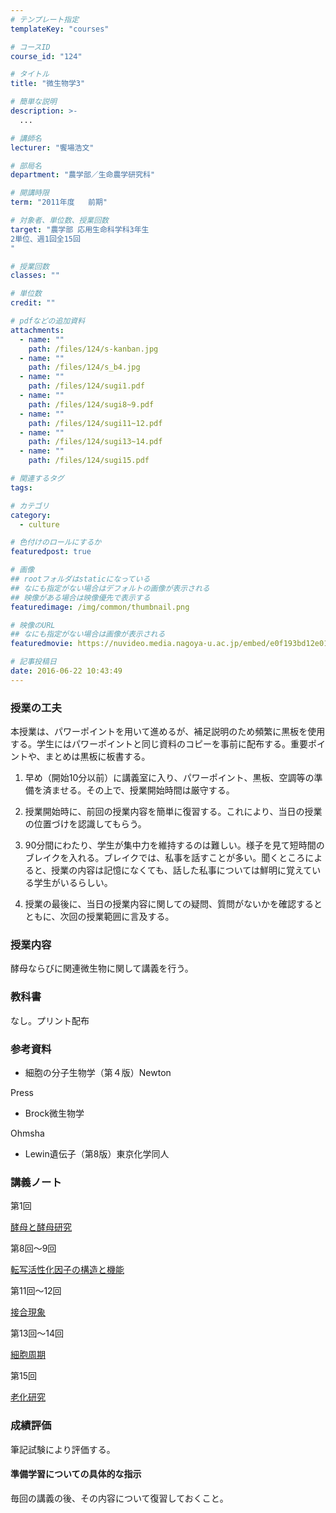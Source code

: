 ```yaml
---
# テンプレート指定
templateKey: "courses"

# コースID
course_id: "124"

# タイトル
title: "微生物学3"

# 簡単な説明
description: >-
  ...

# 講師名
lecturer: "饗場浩文"

# 部局名
department: "農学部／生命農学研究科"

# 開講時限
term: "2011年度	前期"

# 対象者、単位数、授業回数
target: "農学部 応用生命科学科3年生
2単位、週1回全15回
"

# 授業回数
classes: ""

# 単位数
credit: ""

# pdfなどの追加資料
attachments: 
  - name: "" 
    path: /files/124/s-kanban.jpg
  - name: "" 
    path: /files/124/s_b4.jpg
  - name: "" 
    path: /files/124/sugi1.pdf
  - name: "" 
    path: /files/124/sugi8~9.pdf
  - name: "" 
    path: /files/124/sugi11~12.pdf
  - name: "" 
    path: /files/124/sugi13~14.pdf
  - name: "" 
    path: /files/124/sugi15.pdf

# 関連するタグ
tags:

# カテゴリ
category:
  - culture

# 色付けのロールにするか
featuredpost: true

# 画像
## rootフォルダはstaticになっている
## なにも指定がない場合はデフォルトの画像が表示される
## 映像がある場合は映像優先で表示する
featuredimage: /img/common/thumbnail.png

# 映像のURL
## なにも指定がない場合は画像が表示される
featuredmovie: https://nuvideo.media.nagoya-u.ac.jp/embed/e0f193bd12e014fc4045d7eca693d5befb739df4

# 記事投稿日
date: 2016-06-22 10:43:49
---
```


### 授業の工夫

本授業は、パワーポイントを用いて進めるが、補足説明のため頻繁に黒板を使用する。学生にはパワーポイントと同じ資料のコピーを事前に配布する。重要ポイントや、まとめは黒板に板書する。

1. 早め（開始10分以前）に講義室に入り、パワーポイント、黒板、空調等の準備を済ませる。その上で、授業開始時間は厳守する。

2. 授業開始時に、前回の授業内容を簡単に復習する。これにより、当日の授業の位置づけを認識してもらう。

3. 90分間にわたり、学生が集中力を維持するのは難しい。様子を見て短時間のブレイクを入れる。ブレイクでは、私事を話すことが多い。聞くところによると、授業の内容は記憶になくても、話した私事については鮮明に覚えている学生がいるらしい。

4. 授業の最後に、当日の授業内容に関しての疑問、質問がないかを確認するとともに、次回の授業範囲に言及する。

### 授業内容

酵母ならびに関連微生物に関して講義を行う。

### 教科書

なし。プリント配布

### 参考資料

* 細胞の分子生物学（第４版）Newton

Press

* Brock微生物学

Ohmsha

* Lewin遺伝子（第8版）東京化学同人

### 講義ノート

第1回

[酵母と酵母研究](/files/124/sugi1.pdf) 

第8回〜9回

[転写活性化因子の構造と機能](/files/124/sugi8~9.pdf) 

第11回〜12回

[接合現象](/files/124/sugi11~12.pdf) 

第13回〜14回

[細胞周期](/files/124/sugi13~14.pdf) 

第15回

[老化研究](/files/124/sugi15.pdf) 

### 成績評価

筆記試験により評価する。

#### 準備学習についての具体的な指示

毎回の講義の後、その内容について復習しておくこと。

